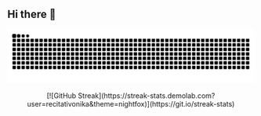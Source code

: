 ## Hi there 👋
<picture>
  <source media="(prefers-color-scheme: dark)" srcset="https://raw.githubusercontent.com/recitativonika/recitativonika/output/github-contribution-grid-snake-dark.svg">
  <source media="(prefers-color-scheme: light)" srcset="https://raw.githubusercontent.com/recitativonika/recitativonika/output/github-contribution-grid-snake.svg">
  <img alt="github contribution grid snake animation" src="https://raw.githubusercontent.com/recitativonika/recitativonika/output/github-contribution-grid-snake.svg">
</picture>
<p align="center">
  [![GitHub Streak](https://streak-stats.demolab.com?user=recitativonika&theme=nightfox)](https://git.io/streak-stats)
</p>
